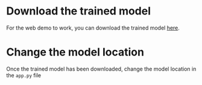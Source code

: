 # Download the trained model
For the web demo to work, you can download the trained model [here](https://drive.google.com/file/d/1-2HiVwj0Fa8dgni5kiAhXzDDXd-sVr15/view?usp=sharing). 

# Change the model location
Once the trained model has been downloaded, change the model location in the `app.py` file